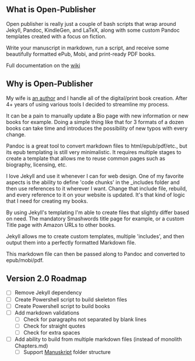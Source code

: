 ## What is Open-Publisher
Open publisher is really just a couple of bash scripts that wrap around Jekyll, Pandoc, KindleGen, and LaTeX, along with some custom Pandoc templates created with a focus on fiction.

Write your manuscript in markdown, run a script, and receive some beautifully formatted ePub, Mobi, and print-ready PDF books.

Full documentation on the [wiki](https://github.com/Blake-Eryx/Open-Publisher2/wiki)

## Why is Open-Publisher
My wife is [an author](https://www.backthatelfup.com) and I handle all of the digital/print book creation. After 4+ years of using various tools I decided to streamline my process.

It can be a pain to manually update a Bio page with new information or new books for example. Doing a simple thing like that for 3 formats of a dozen books can take time and introduces the possibility of new typos with every change.

Pandoc is a great tool to convert markdown files to html/epub/pdf/etc., but its epub templating is still very minimalistic. It requires multiple stages to create a template that allows me to reuse common pages such as biography, licensing, etc.

I love Jekyll and use it whenever I can for web design. One of my favorite aspects is the ability to define 'code chunks' in the _includes folder and then use references to it wherever I want. Change that include file, rebuild, and every reference to it on your website is updated. It's that kind of logic that I need for creating my books.

By using Jekyll's templating I'm able to create files that slightly differ based on need. The mandatory Smashwords title page for example, or a custom Title page with Amazon URLs to other books.

Jekyll allows me to create custom templates, multiple 'includes', and then output them into a perfectly formatted Markdown file.

This markdown file can then be passed along to Pandoc and converted to epub/mobi/pdf.

## Version 2.0 Roadmap

- [ ] Remove Jekyll dependency
- [ ] Create Powershell script to build skeleton files
- [ ] Create Powershell script to build books
- [ ] Add markdown validations
  - [ ] Check for paragraphs not separated by blank lines
  - [ ] Check for straight quotes
  - [ ] Check for extra spaces
- [ ] Add ability to build from multiple markdown files (instead of monolith Chapters.md)
  - [ ] Support [Manuskript](https://github.com/olivierkes/manuskript) folder structure
